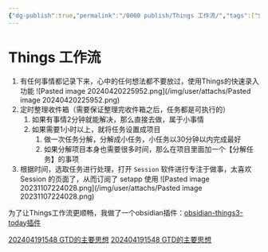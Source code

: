 ```yaml
---
{"dg-publish":true,"permalink":"/0000 publish/Things 工作流/","tags":["效率","tools","things3"],"noteIcon":"2","created":"2023-10-09T17:10:00+08:00","updated":"2025-01-24T02:43:35+08:00"}
---
```



# Things 工作流

1. 有任何事情都记录下来，心中的任何想法都不要放过，使用Things的快速录入功能 ![Pasted image 20240420225952.png](/img/user/attachs/Pasted image 20240420225952.png)
2. 定时整理收件箱（需要保证整理完收件箱之后，任务都是可执行的） 
	1. 如果有事情2分钟就能解决，那么直接去做，属于小事情
	2. 如果需要1小时以上，就将任务设置成项目
		1. 做一次任务分解，分解成小任务，小任务以30分钟以内完成最好
		2. 如果分解项目本身也需要很多时间，那么在项目里面加一个【分解任务】的事项
3. 根据时间，选取任务进行处理，打开 `Session` 软件进行专注于做事，太喜欢 Session 的页面了，从而订阅了 setapp 使用  ![Pasted image 20231107224028.png](/img/user/attachs/Pasted image 20231107224028.png)

为了让Things工作流更顺畅，我做了一个obsidian插件：[obsidian-things3-today插件](obsidian-things3-today插件.md)

[202404191548 GTD的主要思想](../card/时间管理/202404191548%20GTD的主要思想.md)
[202404191548 GTD的主要思想](202404191548%20GTD%E7%9A%84%E4%B8%BB%E8%A6%81%E6%80%9D%E6%83%B3.md)
